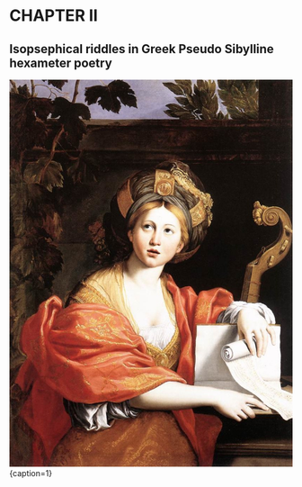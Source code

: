 # CHAPTER II

## Isopsephical riddles in Greek Pseudo Sibylline hexameter poetry

<!-- pagebreak -->

![Domenichino's Cumaean Sibyl, Musei Capitolini / Public Domain](/media/cumaean_sibyl.jpg){caption=1}
